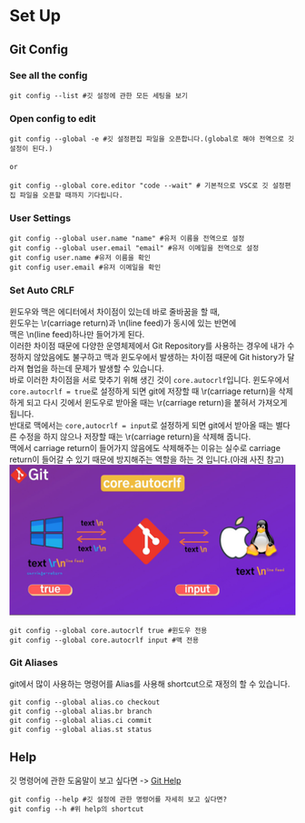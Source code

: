 # Set Up

## Git Config

### See all the config

```
git config --list #깃 설정에 관한 모든 세팅을 보기
```

### Open config to edit

```
git config --global -e #깃 설정편집 파일을 오픈합니다.(global로 해야 전역으로 깃 설정이 된다.)

or

git config --global core.editor "code --wait" # 기본적으로 VSC로 깃 설정편집 파일을 오픈할 때까지 기다립니다.
```

### User Settings

```
git config --global user.name "name" #유저 이름을 전역으로 설정
git config --global user.email "email" #유저 이메일을 전역으로 설정
git config user.name #유저 이름을 확인
git config user.email #유저 이메일을 확인
```

### Set Auto CRLF

윈도우와 맥은 에디터에서 차이점이 있는데 바로 줄바꿈을 할 때,<br>
윈도우는 \r(carriage return)과 \n(line feed)가 동시에 있는 반면에<br>
맥은 \n(line feed)하나만 들어가게 된다.<br>
이러한 차이점 때문에 다양한 운영체제에서 Git Repository를 사용하는 경우에 내가 수정하지 않았음에도 불구하고 맥과 윈도우에서 발생하는 차이점 때문에 Git history가 달라져 협업을 하는데 문제가 발생할 수 있습니다.<br>
바로 이러한 차이점을 서로 맞추기 위해 생긴 것이 `core.autocrlf`입니다.
윈도우에서 `core.autocrlf = true`로 설정하게 되면 git에 저장할 때 \r(carriage return)을 삭제하게 되고 다시 깃에서 윈도우로 받아올 때는 \r(carriage return)을 붙혀서 가져오게 됩니다.<br>
반대로 맥에서는 `core,autocrlf = input`로 설정하게 되면 git에서 받아올 때는 별다른 수정을 하지 않으나 저장할 때는 \r(carriage return)을 삭제해 줍니다.<br>
맥에서 carriage return이 들어가지 않음에도 삭제해주는 이유는 실수로 carriage return이 들어갈 수 있기 때문에 방지해주는 역할을 하는 것 입니다.(아래 사진 참고)<br>
![01-1](./01-1.PNG)

```
git config --global core.autocrlf true #윈도우 전용
git config --global core.autocrlf input #맥 전용
```

### Git Aliases

git에서 많이 사용하는 명령어를 Alias를 사용해 shortcut으로 재정의 할 수 있습니다.<br>

```
git config --global alias.co checkout
git config --global alias.br branch
git config --global alias.ci commit
git config --global alias.st status
```

## Help

깃 명령어에 관한 도움말이 보고 싶다면 -> [Git Help](https://git-scm.com/docs)

```
git config --help #깃 설정에 관한 명령어를 자세히 보고 싶다면?
git config --h #위 help의 shortcut
```
